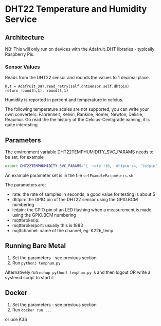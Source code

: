 # DHT22 Temperature and Humidity Service
 
## Architecture
 
NB: This will only run on devices with the Adafruit_DHT libraries - typically Raspberry Pis.
 
### Sensor Values 
Reads from the DHT22 sensor and rounds the values to 1 decimal place.

```python3
h,t = Adafruit_DHT.read_retry(self.dhtsensor,self.dhtpin)
return round(h,1), round(t,1)
```
Humidity is reported in percent and temperature in celcius.

The following temperature scales are not supported, you can write your own converters:  Fahrenheit, Kelvin, Rankine, Romer, Newton, Delisle, Reaumur.  Go read the the history of the Celcius-Centigrade naming, it is quite interesting.

## Parameters 
 
The environment variable DHT22TEMPHUMIDITY_SVC_PARAMS needs to be set, for example

```sh
export DHT22TEMPHUMIDITY_SVC_PARAMS="{ 'rate':10, 'dhtpin':4, 'ledpin':26, 'mqttbrokerip':'10.144.176.154', 'mqttbrokerport':'1883', 'mqttchannel':'k226_temp' }"
```

An example parameter set is in the file `setExampleParameters.sh`

The parameters are:

   * rate:  the rate of samples in seconds, a good value for testing is about 5
   * dhtpin:  the GPIO pin of the DHT22 sensor using the GPIO.BCM numbering
   * ledpin:  the GPIO pin of an LED flashing when a measurement is made, using the GPIO.BCM numbering
   * mqttbrokerip:  
   * mqttbrokerport:  usually this is 1883
   * mqttchannel: name of the channel, eg:  K226_temp

## Running Bare Metal

1. Set the parameters - see previous section
2. Run `python3 temphum.py`

Alternatively run `nohup python3 temphum.py &`  and then logout OR write a systemd script to start it
 
## Docker

1. Set the parameters - see previous section
2. Run `docker run ...`

or use K3S
